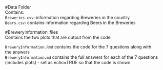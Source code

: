 #Data Folder  
Contains:  
`Breweries.csv`: information regarding Breweries in the country  
`Beers.csv`: contains information regarding Beers in the Breweries  

#BreweryInformation_files  
Contains the two plots that are output from the code  
  
`BreweryInformation.Rmd` contains the code for the 7 questions along with the answers  
`BreweryInformation.md` contains the full answers for each of the 7 questions (includes plots) - set as echo=TRUE so that the code is shown

